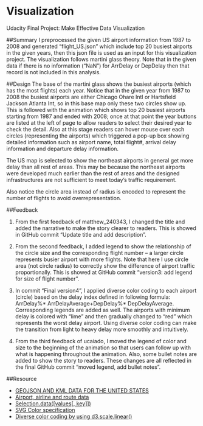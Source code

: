 # Visualization
Udacity Final Project: Make Effective Data Visualization

##Summary
I preprocessed the given US airport information from 1987 to 2008 and generated “flight_US.json” which include top 20 busiest airports in the given years, then this json file is used as an input for this visualization project. The visualization follows martini glass theory. Note that in the given data if there is no information (“NaN”) for ArrDelay or DepDelay then that record is not included in this analysis.

##Design
The base of the martini glass shows the busiest airports (which has the most flights) each year. Notice that in the given year from 1987 to 2008 the busiest airports are either Chicago Ohare Intl or Hartsfield Jackson Atlanta Int, so in this base map only these two circles show up. This is followed with the animation which shows top 20 busiest airports starting from 1987 and ended with 2008; once at that point the year buttons are listed at the left of page to allow readers to select their desired year to check the detail. Also at this stage readers can hover mouse over each circles (representing the airports) which triggered a pop-up box showing detailed information such as airport name, total flight#, arrival delay information and departure delay information.

The US map is selected to show the northeast airports in general get more delay than all rest of areas. This may be because the northeast airports were developed much earlier than the rest of areas and the designed infrastructures are not sufficient to meet today’s traffic requirement. 

Also notice the circle area instead of radius is encoded to represent the number of flights to avoid overrepresentation.

##Feedback
1. From the first feedback of matthew_240343, I changed the title and added the narrative to make the story clearer to readers. This is showed in GitHub commit “Update title and add description”.

2. From the second feedback, I added legend to show the relationship of the circle size and the corresponding flight number – a larger circle represents busier airport with more flights. Note that here I use circle area (not circle radius) to correctly show the difference of airport traffic proportionally. This is showed at GitHub commit “version3: add legend for size of flight number”.

3. In commit “Final version4”, I applied diverse color coding to each airport (circle) based on the delay index defined in following formula: ArrDelay%* ArrDelayAverage+DepDelay%* DepDelayAverage. Corresponding legends are added as well. The airports with minimum delay is colored with “lime” and then gradually changed to “red” which represents the worst delay airport. Using diverse color coding can make the transition from light to heavy delay more smoothly and intuitively.

4. From the third feedback of ucaiado, I moved the legend of color and size to the beginning of the animation so that users can follow up with what is happening throughout the animation. Also, some bullet notes are added to show the story to readers. These changes are all reflected in the final GitHub commit “moved legend, add bullet notes”.

##Resource
* [GEOJSON AND KML DATA FOR THE UNITED STATES](http://eric.clst.org/Stuff/USGeoJSON)
* [Airport, airline and route data](http://openflights.org/data.html)
* [Selection.data([values[, key]])](https://github.com/mbostock/d3/wiki/Selections#data)
* [SVG Color specification](http://www.w3.org/TR/SVG/types.html#DataTypeColor)
* [Diverse color coding by using d3.scale.linear()](https://github.com/mbostock/d3/wiki/Quantitative-Scales)
